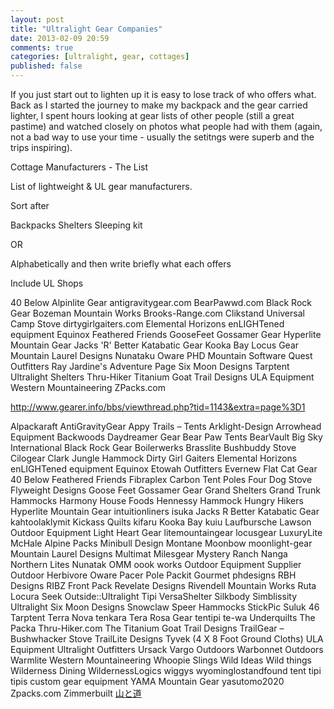 ```yaml
---
layout: post
title: "Ultralight Gear Companies"
date: 2013-02-09 20:59
comments: true
categories: [ultralight, gear, cottages]
published: false
---
```



If you just start out to lighten up it is easy to lose track of who offers what. Back as I started the journey to make my backpack and the gear carried lighter, I spent hours looking at gear lists of other people (still a great pastime) and watched closely on photos what people had with them (again, not a bad way to use your time - usually the setitngs were superb and the trips inspiring). 



Cottage Manufacturers - The List

List of lightweight & UL gear manufacturers.

Sort after

Backpacks
Shelters
Sleeping kit

OR

Alphabetically and then write briefly what each offers

Include UL Shops



40 Below
Alpinlite Gear
antigravitygear.com
BearPawwd.com
Black Rock Gear
Bozeman Mountain Works
Brooks-Range.com
Clikstand Universal Camp Stove
dirtygirlgaiters.com
Elemental Horizons
enLIGHTened equipment
Equinox
Feathered Friends
GooseFeet
Gossamer Gear
Hyperlite Mountain Gear
Jacks 'R' Better
Katabatic Gear
Kooka Bay
Locus Gear
Mountain Laurel Designs
Nunataku
Oware
PHD Mountain Software
Quest Outfitters
Ray Jardine's Adventure Page
Six Moon Designs
Tarptent Ultralight Shelters
Thru-Hiker
Titanium Goat
Trail Designs
ULA Equipment
Western Mountaineering
ZPacks.com


http://www.gearer.info/bbs/viewthread.php?tid=1143&extra=page%3D1


Alpackaraft
AntiGravityGear
Appy Trails – Tents
Arklight-Design
Arrowhead Equipment
Backwoods Daydreamer Gear
Bear Paw Tents
BearVault
Big Sky International
Black Rock Gear
Boilerwerks
Brasslite
Bushbuddy Stove
Cilogear
Clark Jungle Hammock
Dirty Girl Gaiters
Elemental Horizons
enLIGHTened equipment
Equinox
Etowah Outfitters
Evernew
Flat Cat Gear
40 Below
Feathered Friends
Fibraplex Carbon Tent Poles
Four Dog Stove
Flyweight Designs
Goose Feet
Gossamer Gear
Grand Shelters
Grand Trunk Hammocks
Harmony House Foods
Hennessy Hammock
Hungry Hikers
Hyperlite Mountain Gear
intuitionliners
isuka
Jacks R Better
Katabatic Gear
kahtoolaklymit
Kickass Quilts
kifaru
Kooka Bay
kuiu
Laufbursche
Lawson Outdoor Equipment
Light Heart Gear
litemountaingear
locusgear
LuxuryLite
McHale Alpine Packs
Minibull Design
Montane
Moonbow
moonlight-gear
Mountain Laurel Designs
Multimat
Milesgear
Mystery Ranch
Nanga
Northern Lites
Nunatak
OMM
oook works
Outdoor Equipment Supplier
Outdoor Herbivore
Oware
Pacer Pole
Packit Gourmet
phdesigns
RBH Designs
RIBZ Front Pack
Revelate Designs
Rivendell Mountain Works
Ruta Locura
Seek Outside::Ultralight Tipi VersaShelter
Silkbody
Simblissity Ultralight
Six Moon Designs
Snowclaw
Speer Hammocks
StickPic
Suluk 46
Tarptent
Terra Nova
tenkara
Tera Rosa Gear
tentipi
te-wa Underquilts
The Packa
Thru-Hiker.com
The Titanium Goat
Trail Designs
TrailGear – Bushwhacker Stove
TrailLite Designs
Tyvek (4 X 8 Foot Ground Cloths)
ULA Equipment
Ultralight Outfitters
Ursack
Vargo Outdoors
Warbonnet Outdoors 
Warmlite
Western Mountaineering
Whoopie Slings
Wild Ideas
Wild things
Wilderness Dining
WildernessLogics
wiggys
wyominglostandfound tent tipi tipis custom gear equipment
YAMA Mountain Gear
yasutomo2020
Zpacks.com
Zimmerbui​lt
[山と道](http://www.yamatomichi.blogspot.fi/)